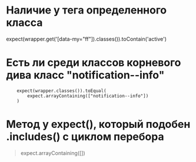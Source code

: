 # Наличие у тега определенного класса

expect(wrapper.get('[data-my="ff"]).classes()).toContain('active')




# Есть ли среди классов корневого дива класс "notification--info"
        expect(wrapper.classes()).toEqual(
            expect.arrayContaining(["notification--info"])
        )


# Метод у expect(), который подобен .includes() с циклом перебора
> expect.arrayContaining([])







